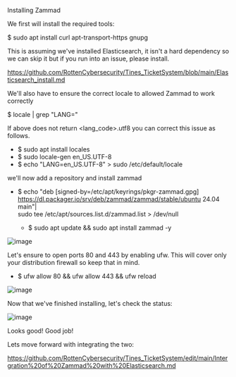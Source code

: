 Installing Zammad

We first will install the required tools:

$ sudo apt install curl apt-transport-https gnupg

This is assuming we've installed Elasticsearch, it isn't a hard dependency so we can skip it but if you run into an issue, please install.

https://github.com/RottenCybersecurity/Tines_TicketSystem/blob/main/Elasticsearch_install.md

We'll also have to ensure the correct locale to allowed Zammad to work correctly

$ locale | grep "LANG="

If above does not return <lang_code>.utf8 you can correct this issue as follows.

* $ sudo apt install locales
* $ sudo locale-gen en_US.UTF-8
* $ echo "LANG=en_US.UTF-8" > sudo /etc/default/locale

we'll now add a repository and install zammad

* $ echo "deb [signed-by=/etc/apt/keyrings/pkgr-zammad.gpg] 
 https://dl.packager.io/srv/deb/zammad/zammad/stable/ubuntu 24.04 main"| \
    sudo tee /etc/apt/sources.list.d/zammad.list > /dev/null

  * $ sudo apt update && sudo apt install zammad -y

![image](https://github.com/user-attachments/assets/0569daf6-e20a-48e9-9fae-9d36d988377c)

Let's ensure to open ports 80 and 443 by enabling ufw. This will cover only your distribution firewall so keep that in mind. 

* $ ufw allow 80 && ufw allow 443 && ufw reload

![image](https://github.com/user-attachments/assets/b3bf9d2b-b758-4565-aa20-fc22d0f12ce7)

Now that we've finished installing, let's check the status:

![image](https://github.com/user-attachments/assets/1d9b13a7-acd8-4bb0-b377-cb2ccd57cb4e)

Looks good! Good job!

Lets move forward with integrating the two:

https://github.com/RottenCybersecurity/Tines_TicketSystem/edit/main/Intergration%20of%20Zammad%20with%20Elasticsearch.md
